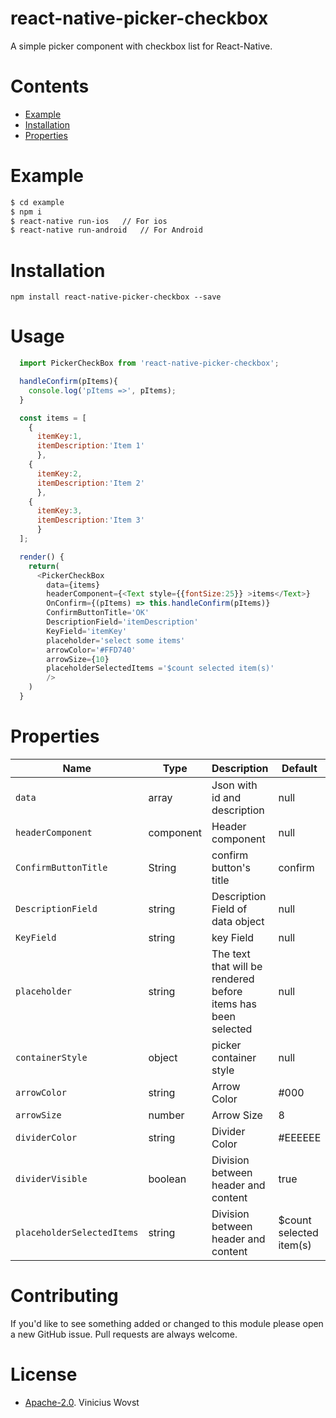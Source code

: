 # react-native-picker-checkbox

A simple picker component with checkbox list for React-Native.

# Contents

- [Example](#example)
- [Installation](#installation)
- [Properties](#properties)


# Example
```sh
$ cd example
$ npm i
$ react-native run-ios   // For ios
$ react-native run-android   // For Android
```

# Installation
``npm install react-native-picker-checkbox --save``

# Usage
```javascript
  import PickerCheckBox from 'react-native-picker-checkbox';

  handleConfirm(pItems){
    console.log('pItems =>', pItems);
  }

  const items = [
    {
      itemKey:1,
      itemDescription:'Item 1'
      },
    {
      itemKey:2,
      itemDescription:'Item 2'
      },
    {
      itemKey:3,
      itemDescription:'Item 3'
      }
  ];

  render() {
    return(
      <PickerCheckBox
        data={items}
        headerComponent={<Text style={{fontSize:25}} >items</Text>}
        OnConfirm={(pItems) => this.handleConfirm(pItems)}
        ConfirmButtonTitle='OK'
        DescriptionField='itemDescription'
        KeyField='itemKey'
        placeholder='select some items'
        arrowColor='#FFD740'
        arrowSize={10}
        placeholderSelectedItems ='$count selected item(s)'
        />
    )
  }
```

# Properties

| Name | Type | Description | Default | Optional
| ------------ | ------------- | ------------ |------------ |------------ |
| `data` | array  | Json with id and description | null | false
| ```headerComponent``` | component  | Header component | null | true
| ```ConfirmButtonTitle``` | String  | confirm button's title | confirm | true
| ```DescriptionField``` | string  | Description Field of data object | null | false
| ```KeyField``` | string  | key Field | null | false
| `placeholder` | string | The text that will be rendered before items has been selected | null | true
| ```containerStyle``` | object  | picker container style | null | true
| ```arrowColor``` | string  | Arrow Color | #000 | true
| ```arrowSize``` | number  | Arrow Size | 8 | true
| ```dividerColor``` | string  | Divider Color | #EEEEEE | true
| ```dividerVisible``` | boolean  | Division between header and content  | true | true
| ```placeholderSelectedItems``` | string  | Division between header and content  | $count selected item(s) | true


# Contributing

If you'd like to see something added or changed to this module please open a new GitHub issue. Pull requests are always welcome.

# License

 - [Apache-2.0](https://github.com/ViniciusWovst/react-native-picker-checkbox/blob/master/LICENSE). Vinicius Wovst
